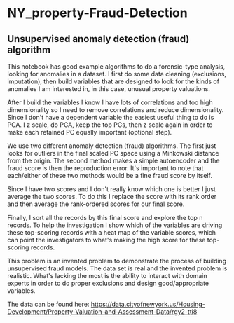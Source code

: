 # NY_property-Fraud-Detection

## Unsupervised anomaly detection (fraud) algorithm

This notebook has good example algorithms to do a forensic-type analysis, looking for anomalies in a dataset. I first do some data cleaning (exclusions, imputation), then build variables that are designed to look for the kinds of anomalies I am interested in, in this case, unusual property valuations.

After I build the variables I know I have lots of correlations and too high dimensionality so I need to remove correlations and reduce dimensionality. Since I don't have a dependent variable the easiest useful thing to do is PCA. I z scale, do PCA, keep the top PCs, then z scale again in order to make each retained PC equally important (optional step).

We use two different anomaly detection (fraud) algorithms. The first just looks for outliers in the final scaled PC space using a Minkowski distance from the origin. The second method makes a simple autoencoder and the fraud score is then the reproduction error. It's important to note that each/either of these two methods would be a fine fraud score by itself.

Since I have two scores and I don't really know which one is better I just average the two scores. To do this I replace the score with its rank order and then average the rank-ordered scores for our final score.

Finally, I sort all the records by this final score and explore the top n records. To help the investigation I show which of the variables are driving these top-scoring records with a heat map of the variable scores, which can point the investigators to what's making the high score for these top-scoring records.

This problem is an invented problem to demonstrate the process of building unsupervised fraud models. The data set is real and the invented problem is realistic. What's lacking the most is the ability to interact with domain experts in order to do proper exclusions and design good/appropriate variables.

The data can be found here: https://data.cityofnewyork.us/Housing-Development/Property-Valuation-and-Assessment-Data/rgy2-tti8
